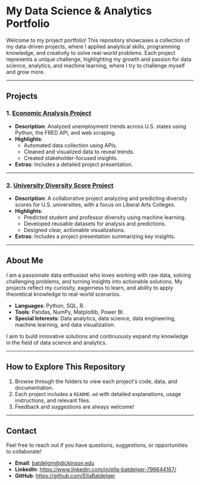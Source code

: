 
# **My Data Science & Analytics Portfolio**

Welcome to my project portfolio! This repository showcases a collection of my data-driven projects, where I applied analytical skills, programming knowledge, and creativity to solve real-world problems. Each project represents a unique challenge, highlighting my growth and passion for data science, analytics, and machine learning, where I try to challenge myself and grow more.

---

## **Projects**

### 1. **[Economic Analysis Project](EllaBatdelger.github.io/Economic%20Analysis%20Project/README.md)**
- **Description**: Analyzed unemployment trends across U.S. states using Python, the FRED API, and web scraping.
- **Highlights**:
  - Automated data collection using APIs.
  - Cleaned and visualized data to reveal trends.
  - Created stakeholder-focused insights.
- **Extras**: Includes a detailed project presentation.

---

### 2. **[University Diversity Score Project](EllaBatdelger.github.io/College%20Diversity%20Score%20Prediction%20Project/README.md)**
- **Description**: A collaborative project analyzing and predicting diversity scores for U.S. universities, with a focus on Liberal Arts Colleges.
- **Highlights**:
  - Predicted student and professor diversity using machine learning.
  - Developed reusable datasets for analysis and predictions.
  - Designed clear, actionable visualizations.
- **Extras**: Includes a project presentation summarizing key insights.

---


## **About Me**

I am a passionate data enthusiast who loves working with raw data, solving challenging problems, and turning insights into actionable solutions. My projects reflect my curiosity, eagerness to learn, and ability to apply theoretical knowledge to real-world scenarios.

- **Languages**: Python, SQL, R.
- **Tools**: Pandas, NumPy, Matplotlib, Power BI.
- **Special Interests**: Data analytics, data science, data engineering, machine learning, and data visualization.

I aim to build innovative solutions and continuously expand my knowledge in the field of data science and analytics.

---

## **How to Explore This Repository**

1. Browse through the folders to view each project's code, data, and documentation.
2. Each project includes a `README.md` with detailed explanations, usage instructions, and relevant files.
3. Feedback and suggestions are always welcome!

---

## **Contact**

Feel free to reach out if you have questions, suggestions, or opportunities to collaborate!

- **Email**: batdelgm@dickinson.edu
- **LinkedIn**: https://www.linkedin.com/in/ella-batdelger-796644167/
- **GitHub**: https://github.com/EllaBatdelger

